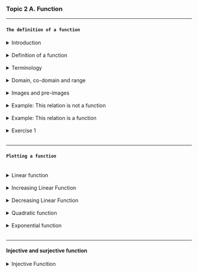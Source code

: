 ### Topic 2 A. Function

---

#### `The definition of a function`

<details>
  <summary>Introduction</summary>
  
A function is a relation that assigns exactly one output to each input from a given set.

The concept of a funciton is a central to computer programming.

Most of what a programmer writes consists of "functions" that do parts of the work of the program.

</details>

<br/>

<details>
  <summary>Definition of a function</summary>

📘 Definition of a Function (Mathematics)

A function is a rule or relationship that assigns exactly one output to each input from a set.

🧮 Formal Definition:

Let 𝐴 and B be two sets.

A function f from A to B is a relation that associates every element
𝑥 ∈ 𝐴 with exactly one element y ∈ B.
We write:

𝑓: 𝐴 → 𝐵 such that f(x) = y

- A = domain (set of all valid inputs)
- B = codomain (set where outputs live)
- f(x) = the output of function

</details>

<br/>

<details>
  <summary>Terminology</summary>
  
Given a function: `f: A -> B`

`x ∈ A -> f(x) = y ∈ B`

A is the set of inputs and is called the domain of f. We write $D_f$ = A .
B is the set containing the outputs and is called the co-domain of f. We
write co-$D_f$ = B.

The set of outputs is called the range of f and it is written as $R_f$.

y is called the image of x, whereas x is called the pre-image of y.
We write `f(x) = y`

</details>

<br/>

<details>
  <summary>Domain, co-domain and range</summary>

  <br/>
  
<img src="./domain, co-domain.png" width="400px"/>

<br/>

Domain: $D_f$ = A = {on, sea, land, sky}

Co-domain: Co-$D_f$ = B = {1,2,3,4,5,6}

Range: $R_f$ = {2,3,4}

</details>

<br/>

<details>
  <summary>Images and pre-images</summary>

  <br/>
  
🔹 Image:
- The image of an input  x ∈ A is the output f(x) ∈ B.
- It answers: "What value does this input map to?"

✅ Example:

If f(x) = $x^2$, then:

- The image of 3 is f(3 )= 9
- The image of -3 is also 9

🔸 Pre-image:

- The pre-image of y ∈ B is any input(s) x ∈ A such that f(x) = y.
- It answers: "Which input(s) gave this output?"

✅ Example:

If f(x) = $x^2$, then:

- The pre-image of 9 is both = 3 and x = -3
- The pre-image of 4 is x = 2 and x = -

</details>

<br/>

<details>
  <summary>Example: This relation is not a function</summary>

  <br/>
  
<img src="./example_1.png" width="500px"/>

</details>

<br/>

<details>
  <summary>Example: This relation is a function</summary>

  <br/>
  
<img src="./example_2.png" width="500px"/>

</details>

<br/>

<details>
  <summary>Exercise 1</summary>

  <br/>
  
Given the following function: f:  Z -> Z with f(x) = |x|

🔍 Step-by-step explanation:

1. Notation:

- f is a function.
- Z is the set of all integers:

        Z = {...,−3,−2,−1,0,1,2,3,...}

- So f : Z → Z means:

  - The domain is Z (you can plug in any integer)
  - The co-domain is also Z (outputs are expected to be integers)

  2. Function rule:

  f(x)=∣x∣

This is the absolute value function, which means:

- If x ≥ 0, then f(x) = x
- If x < 0, then f(x) = −x

So for example:

- f(3) = ∣3∣ = 3
- f(−3) = ∣−3∣ = 3
- f(0) = ∣0∣ = 0

`Summary`

- Domain: Z
- Co-domain: Z
- Range (actual output): Z = {0,1,2,3,4...}

</details>

<br/>

---

#### `Plotting a function`

<br/>

<details>
  <summary>Linear function</summary>
  
  f(x) = mx + b

- A `linear function `is a function whose graph is a straight line
- m: Slope (rate of change)
- b: Y-intercept (ehere the line crosses the y-axis)

Example: f(x) = 2x + 1

This is a straight line with:

- Slope (m) = 2

- Y-intercept (b) = 1

<img src="./linear function.png" width="300px" style = "border-radius: 10px"/>

</details>

<br/>

<details>
  <summary>Increasing Linear Function</summary>
  
An `increasing linear function` is a function whose `slope` is `positive`, meaning the graph goes `up` as you move from left to right

🧮 General Form: f(x) = mx + b where m > 0

- m: Slope (positive for increasing)

- b: Y-intercept

✅ Example:

f(x) = 3x + 2

<div style="display: flex; align-items: flex-start; gap: 30px;">

<div>

#### Function table

|  x  | f(x) |
| :-: | :--: |
| -2  |  -4  |
|  0  |  2   |
|  2  |  8   |

</div>

<div>

<img src="./increasing linear function.png" width="220px" style="border-radius: 10px;" />

</div>

</div>

</details>

<br/>

<details>
  <summary>Decreasing Linear Function</summary>

A `descreasing linear function` is a function whose graph slopes `downwards` from left to right.
This happens when the `slope` m is `negative`.

🧮 General Form: f(x) = mx + b where m < 0

- m: the slope (negative for decreasing)
- b: the y-intercept

✅ Example:

f(x) = -3x + 2

📉 Key Properties:

- Slope (m): −3 → negative, so this is a decreasing linear function
- Y-intercept (b): 2 → the graph crosses the y-axis at(0,2)

<img src="./decreasing linear function.png" width="250px" style = "border-radius: 10px"/>

</details>

<br/>

<details>
  <summary>Quadratic function</summary>

  <br/>

🔺 What is a Quadratic Function?

A `quadratic function` is a polynomial of degree 2, and its graph is a parabola (a U-shaped curve).

🔺 What is a Polynomial?

A Polynomial is a mathematica expression consisting of variables, coefficien, integer expression.

<img src="./polynomial.png" width="170px" style = "border-radius: 10px"/>

<br/>

🧮 General Form:

f(x) = $ax^2$ + bx + c

Where:

- a,b and c are real constants
- a ≠ 0

✅ Example:

f(x) = $x^2$ + 1

<div style="display: flex; align-items: flex-start; gap: 30px;">

<div>

#### Function table

|  x  | f(x) |
| :-: | :--: |
| -3  |  10  |
| -2  |  5   |
| -1  |  2   |
|  0  |  1   |
|  1  |  2   |
|  2  |  5   |
|  3  |  10  |

</div>

<div>

<img src="./quadratic function.png" width="250px" style="border-radius: 10px;"/>

</div>

</div>

</details>

<br/>

<details>
  <summary>Exponential function</summary>

  <br/>

📈 What is an Exponential Function?

An exponential function is a function where the variable is in the exponent, typically used to model growth or decay.

🧮 General Form:

f(x) = $a*b^2$

Where:

- a = initial value (when
- b = base (rate of growth or decay)
  - If b > 1: exponential growth
  - If 0 < b < 1: exponential decay
- x = exponent (independent variable)

✅ Example:

f(x) = $2^x$

🔍 Key Characteristics:

- Base b = 2 → This is exponential growth
- Initial value f(0) = 1
- Domain: R (all real numbers)
- Range: (0,∞)
- Asymptote: Horizontal line at y = 0
- Always positive: f(x) > 0

<div style="display: flex; align-items: flex-start; gap: 30px;">

<div>

#### Function table

| $x$ | $f(x) = 2^x$ |
| :-: | :----------: |
| -2  |     0.25     |
| -1  |     0.5      |
|  0  |      1       |
|  1  |      2       |
|  2  |      4       |
|  3  |      8       |

</div>

<div>

<img src="./Exponential function.png" width="250px" style="border-radius: 10px;"/>

</div>

</div>
</details>

<br/>

---

#### Injective and surjective function


<details>
  <summary>Injective Funcition</summary>
  
A function f: A -> B is injective if every element in the domain maps to a unique element in the domain

- In other words:  f($x_1$) = f($x_2$) => $x_1$ = $x_2$
- No two different inputs give the same output

✅ Example:

f(x) = 2x from R -> R

This is injective because different x values always produce different outputs
 
</details>
